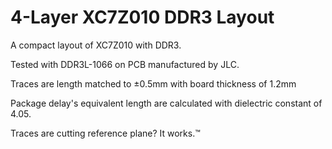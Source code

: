 # 4-Layer XC7Z010 DDR3 Layout

A compact layout of XC7Z010 with DDR3.

Tested with DDR3L-1066 on PCB manufactured by JLC.

Traces are length matched to ±0.5mm with board thickness of 1.2mm

Package delay's equivalent length are calculated with dielectric constant of 4.05.

Traces are cutting reference plane? It works.™
